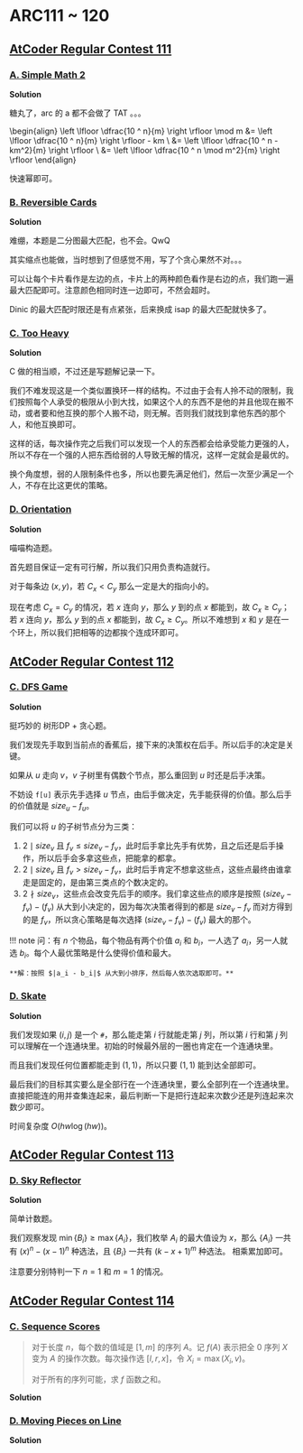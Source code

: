 # ARC111 ~ 120

## [AtCoder Regular Contest 111](https://atcoder.jp/contests/arc111)

### [A. Simple Math 2](https://atcoder.jp/contests/arc111/tasks/arc111_a)

**Solution**

糖丸了，arc 的 a 都不会做了 TAT 。。。

\begin{align}
    \left \lfloor \dfrac{10 ^ n}{m} \right \rfloor \mod m
    &= \left \lfloor \dfrac{10 ^ n}{m} \right \rfloor - km \\
    &= \left \lfloor \dfrac{10 ^ n - km^2}{m} \right \rfloor \\
    &= \left \lfloor \dfrac{10 ^ n \mod m^2}{m} \right \rfloor
\end{align}

快速幂即可。

### [B. Reversible Cards](https://atcoder.jp/contests/arc111/tasks/arc111_b)

**Solution**

难绷，本题是二分图最大匹配，也不会。QwQ

其实缩点也能做，当时想到了但感觉不用，写了个贪心果然不对。。。

可以让每个卡片看作是左边的点，卡片上的两种颜色看作是右边的点，我们跑一遍最大匹配即可。注意颜色相同时连一边即可，不然会超时。

Dinic 的最大匹配时限还是有点紧张，后来换成 isap 的最大匹配就快多了。

### [C. Too Heavy](https://atcoder.jp/contests/arc111/tasks/arc111_c)

**Solution**

C 做的相当顺，不过还是写题解记录一下。

我们不难发现这是一个类似置换环一样的结构。不过由于会有人拎不动的限制，我们按照每个人承受的极限从小到大找，如果这个人的东西不是他的并且他现在搬不动，或者要和他互换的那个人搬不动，则无解。否则我们就找到拿他东西的那个人，和他互换即可。

这样的话，每次操作完之后我们可以发现一个人的东西都会给承受能力更强的人，所以不存在一个强的人把东西给弱的人导致无解的情况，这样一定就会是最优的。

换个角度想，弱的人限制条件也多，所以也要先满足他们，然后一次至少满足一个人，不存在比这更优的策略。

### [D. Orientation](https://atcoder.jp/contests/arc111/tasks/arc111_d)

**Solution**

喵喵构造题。

首先题目保证一定有可行解，所以我们只用负责构造就行。

对于每条边 $(x, y)$，若 $C_x < C_y$ 那么一定是大的指向小的。

现在考虑 $C_x = C_y$ 的情况，若 $x$ 连向 $y$，那么 $y$ 到的点 $x$ 都能到，故 $C_x \ge C_y$；若 $x$ 连向 $y$，那么 $y$ 到的点 $x$ 都能到，故 $C_x \ge C_y$。所以不难想到 $x$ 和 $y$ 是在一个环上，所以我们把相等的边都挨个连成环即可。

## [AtCoder Regular Contest 112](https://atcoder.jp/contests/arc112)

### [C. DFS Game](https://atcoder.jp/contests/arc112/tasks/arc112_c)

**Solution**

挺巧妙的 树形DP + 贪心题。

我们发现先手取到当前点的香蕉后，接下来的决策权在后手。所以后手的决定是关键。

如果从 $u$ 走向 $v$，$v$ 子树里有偶数个节点，那么重回到 $u$ 时还是后手决策。

不妨设 `f[u]` 表示先手选择 $u$ 节点，由后手做决定，先手能获得的价值。那么后手的价值就是 $size_u - f_u$。

我们可以将 $u$ 的子树节点分为三类：

1. $2 \mid size_{v}$ 且 $f_v \le size_v - f_v$，此时后手拿比先手有优势，且之后还是后手操作，所以后手会多拿这些点，把能拿的都拿。
2. $2 \mid size_{v}$ 且 $f_v > size_v - f_v$，此时后手肯定不想拿这些点，这些点最终由谁拿走是固定的，是由第三类点的个数决定的。
3. $2 \nmid size_{v}$，这些点会改变先后手的顺序。我们拿这些点的顺序是按照 $(size_v - f_v) - (f_v)$ 从大到小决定的，因为每次决策者得到的都是 $size_v - f_v$ 而对方得到的是 $f_v$，所以贪心策略是每次选择 $(size_v - f_v) - (f_v)$ 最大的那个。

!!! note
    问：有 $n$ 个物品，每个物品有两个价值 $a_i$ 和 $b_i$，一人选了 $a_i$，另一人就选 $b_i$。每个人最优策略是什么使得价值和最大。

    **解：按照 $|a_i - b_i|$ 从大到小排序，然后每人依次选取即可。**

### [D. Skate](https://atcoder.jp/contests/arc112/tasks/arc112_d)

**Solution**

我们发现如果 $(i, j)$ 是一个 `#`，那么能走第 $i$ 行就能走第 $j$ 列，所以第 $i$ 行和第 $j$ 列可以理解在一个连通块里。初始的时候最外层的一圈也肯定在一个连通块里。

而且我们发现任何位置都能走到 $(1, 1)$，所以只要 $(1, 1)$ 能到达全部即可。

最后我们的目标其实要么是全部行在一个连通块里，要么全部列在一个连通块里。直接把能连的用并查集连起来，最后判断一下是把行连起来次数少还是列连起来次数少即可。

时间复杂度 $O(hw\log (hw))$。


## [AtCoder Regular Contest 113](https://atcoder.jp/contests/arc113)

### [D. Sky Reflector](https://atcoder.jp/contests/arc113/tasks/arc113_d)

**Solution**

简单计数题。

我们观察发现 $\min\{B_i\} \ge \max \{A_i\}$，我们枚举 $A_i$ 的最大值设为 $x$，那么 $\{A_i\}$ 一共有 $(x)^n - (x - 1)^n$ 种选法，且 $\{B_i\}$ 一共有 $(k - x + 1)^m$ 种选法。
相乘累加即可。

注意要分别特判一下 $n = 1$ 和 $m = 1$ 的情况。

## [AtCoder Regular Contest 114](https://atcoder.jp/contests/arc114)

### [C. Sequence Scores](https://atcoder.jp/contests/arc114/tasks/arc114_c)

> 对于长度 $n$，每个数的值域是 $[1, m]$ 的序列 $A$。记 $f(A)$ 表示把全 $0$ 序列 $X$ 变为 $A$ 的操作次数。每次操作选 $[l, r, x]$，令 $X_i = \max \left (X_i, v \right )$。
>
> 对于所有的序列可能，求 $f$ 函数之和。

**Solution**



### [D. Moving Pieces on Line](https://atcoder.jp/contests/arc114/tasks/arc114_d)

> 

**Solution**
